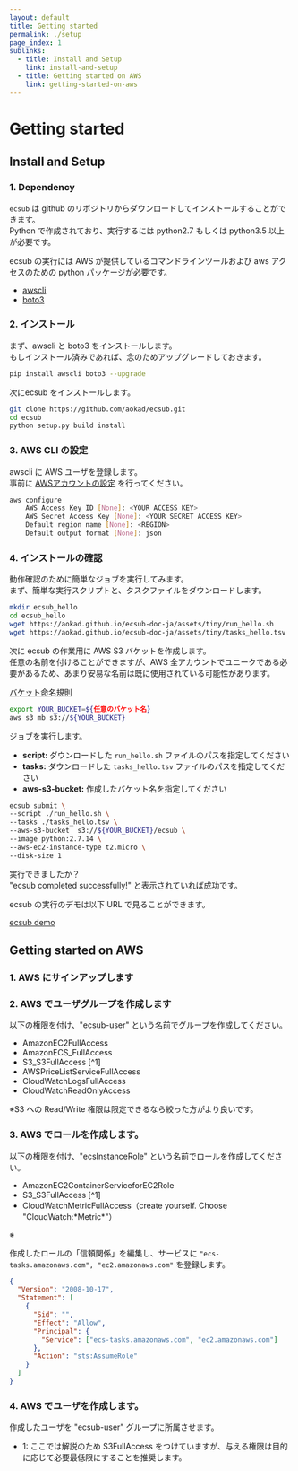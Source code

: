 ```yaml
---
layout: default
title: Getting started
permalink: ./setup
page_index: 1
sublinks:
  - title: Install and Setup
    link: install-and-setup
  - title: Getting started on AWS
    link: getting-started-on-aws
---
```


# Getting started

## Install and Setup

### 1. Dependency

`ecsub` は github のリポジトリからダウンロードしてインストールすることができます。  
Python で作成されており、実行するには python2.7 もしくは python3.5 以上が必要です。

ecsub の実行には AWS が提供しているコマンドラインツールおよび aws アクセスのための python パッケージが必要です。

 - [awscli](https://docs.aws.amazon.com/streams/latest/dev/kinesis-tutorial-cli-installation.html)
 - [boto3](https://github.com/boto/boto3)

### 2. インストール

まず、awscli と boto3 をインストールします。  
もしインストール済みであれば、念のためアップグレードしておきます。  

```Bash
pip install awscli boto3 --upgrade
```

次にecsub をインストールします。

```Bash
git clone https://github.com/aokad/ecsub.git
cd ecsub
python setup.py build install
```

### 3. AWS CLI の設定

awscli に AWS ユーザを登録します。  
事前に [AWSアカウントの設定](#getting-started-on-aws) を行ってください。

```Bash
aws configure
    AWS Access Key ID [None]: <YOUR ACCESS KEY>
    AWS Secret Access Key [None]: <YOUR SECRET ACCESS KEY>
    Default region name [None]: <REGION>
    Default output format [None]: json
```

### 4. インストールの確認

動作確認のために簡単なジョブを実行してみます。  
まず、簡単な実行スクリプトと、タスクファイルをダウンロードします。

```Bash
mkdir ecsub_hello
cd ecsub_hello
wget https://aokad.github.io/ecsub-doc-ja/assets/tiny/run_hello.sh
wget https://aokad.github.io/ecsub-doc-ja/assets/tiny/tasks_hello.tsv
```

次に ecsub の作業用に AWS S3 バケットを作成します。  
任意の名前を付けることができますが、AWS 全アカウントでユニークである必要があるため、あまり安易な名前は既に使用されている可能性があります。  

[バケット命名規則](https://docs.aws.amazon.com/ja_jp/AmazonS3/latest/dev/BucketRestrictions.html)

```Bash
export YOUR_BUCKET=${任意のバケット名}
aws s3 mb s3://${YOUR_BUCKET}
```

ジョブを実行します。

 - **script:**  ダウンロードした `run_hello.sh` ファイルのパスを指定してください
 - **tasks:**  ダウンロードした `tasks_hello.tsv` ファイルのパスを指定してください
 - **aws-s3-bucket:**  作成したバケット名を指定してください

```Bash
ecsub submit \
--script ./run_hello.sh \
--tasks ./tasks_hello.tsv \
--aws-s3-bucket  s3://${YOUR_BUCKET}/ecsub \
--image python:2.7.14 \
--aws-ec2-instance-type t2.micro \
--disk-size 1
```

実行できましたか？  
"ecsub completed successfully!" と表示されていれば成功です。

ecsub の実行のデモは以下 URL で見ることができます。

[ecsub demo](https://asciinema.org/a/xEAxjBe5CjyOck9PGBNtAfNbr)


## Getting started on AWS

### 1. AWS にサインアップします

### 2. AWS でユーザグループを作成します

以下の権限を付け、"ecsub-user" という名前でグループを作成してください。

 - AmazonEC2FullAccess
 - AmazonECS_FullAccess
 - S3_S3FullAccess [^1]
 - AWSPriceListServiceFullAccess 
 - CloudWatchLogsFullAccess
 - CloudWatchReadOnlyAccess

※S3 への Read/Write 権限は限定できるなら絞った方がより良いです。

### 3. AWS でロールを作成します。

以下の権限を付け、"ecsInstanceRole" という名前でロールを作成してください。

 - AmazonEC2ContainerServiceforEC2Role
 - S3_S3FullAccess [^1]
 - CloudWatchMetricFullAccess（create yourself. Choose "CloudWatch:\*Metric\*"）

※ 

作成したロールの「信頼関係」を編集し、サービスに `"ecs-tasks.amazonaws.com", "ec2.amazonaws.com"` を登録します。

```Json
{
  "Version": "2008-10-17",
  "Statement": [
    {
      "Sid": "",
      "Effect": "Allow",
      "Principal": {
        "Service": ["ecs-tasks.amazonaws.com", "ec2.amazonaws.com"]
      },
      "Action": "sts:AssumeRole"
    }
  ]
}
```

### 4. AWS でユーザを作成します。

作成したユーザを "ecsub-user" グループに所属させます。

 - 1: ここでは解説のため S3FullAccess をつけていますが、与える権限は目的に応じて必要最低限にすることを推奨します。
